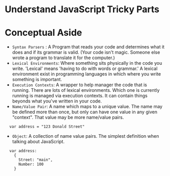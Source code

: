 # Understand JavaScript Tricky Parts 

# Conceptual Aside
- `Syntax Parsers` : A Program that reads your code and determines what it does and if its grammar is valid. (Your code isn't magic. Someone else wrote a program to translate it for the computer.) 
- `Lexical Environments`: Where something sits physically in the code you write. 'Lexical' means 'having to do with words or grammar.' A lexical environment exist in programming languages in which where you write something is important.
- `Execution Contexts`: A wrapper to help manager the code that is running. There are lots of lexical environments. Which one is currently running is managed via execution contexts. It can contain things beyonds what you've written in your code. 
- `Name/Value Pair`: A name which maps to a unique value. The name may be defined more than once, but only can have one value in any given "context". That value may be more name/value pairs.
```javacsript 
  var address = "123 Donald Street"
```
- `Object`: A collection of name value pairs. The simplest definition when talking about JavaScript. 
```javacsript 
  var address:
    {
      Street: "main",
      Number: 100
    }
```

